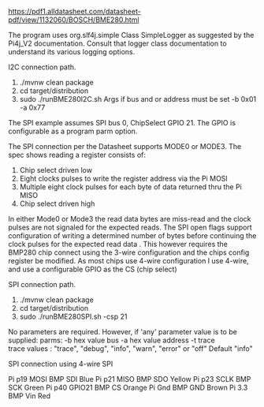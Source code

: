 
https://pdf1.alldatasheet.com/datasheet-pdf/view/1132060/BOSCH/BME280.html




The program uses org.slf4j.simple Class SimpleLogger as suggested by the Pi4j_V2 documentation. Consult that logger
class documentation to understand its various logging options.

I2C connection path.
1. ./mvnw clean package
2. cd target/distribution
3. sudo ./runBME280I2C.sh
Args if bus and or address must be set
   -b 0x01 -a 0x77

The SPI example assumes SPI bus 0, ChipSelect GPIO 21. The GPIO is configurable as a program parm option.

The SPI connection per the Datasheet supports MODE0 or MODE3.  The spec shows reading a register consists of:
1. Chip select driven low
2. Eight clocks pulses to write the register address via the Pi MOSI
3. Multiple eight clock pulses for each byte of data returned thru the Pi MISO
4. Chip select driven high

In either Mode0 or Mode3 the read data bytes are miss-read and the clock pulses are not signaled for the expected reads.
The SPI open flags support configuration of writing a determined number of bytes before continuing the clock pulses
for the expected read data . This however requires the BMP280 chip connect using the 3-wire configuration and
the chips config register be modified. As most chips use 4-wire configuration I use 4-wire, and use a configurable
GPIO as the CS (chip select)

SPI connection path.
1. ./mvnw clean package
2. cd target/distribution
3. sudo ./runBME280SPI.sh -csp 21



No parameters are required. However, if 'any' parameter value is to be supplied:
parms: -b hex value bus -a hex value address -t trace  
trace values : "trace", "debug", "info", "warn", "error" or "off"  Default "info"



SPI connection using 4-wire SPI

Pi p19 MOSI            BMP SDI  Blue
Pi p21 MISO            BMP SDO  Yellow
Pi p23 SCLK            BMP SCK  Green
Pi p40 GPIO21          BMP CS   Orange
Pi Gnd                 BMP GND  Brown
Pi 3.3                 BMP Vin  Red